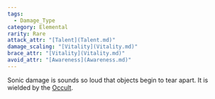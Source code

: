 ```yaml
---  
tags:  
  - Damage_Type  
category: Elemental  
rarity: Rare  
attack_attr: "[Talent](Talent.md)"  
damage_scaling: "[Vitality](Vitality.md)"  
brace_attr: "[Vitality](Vitality.md)"  
avoid_attr: "[Awareness](Awareness.md)"  
---  
```

Sonic damage is sounds so loud that objects begin to tear apart. It is wielded by the [Occult](./Occult.md).